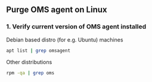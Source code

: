 ## Purge OMS agent on Linux

### 1. Verify current version of OMS agent installed
Debian based distro (for e.g. Ubuntu) machines
```sh
apt list | grep omsagent
```

Other distributions
```sh
rpm -qa | grep oms
```
